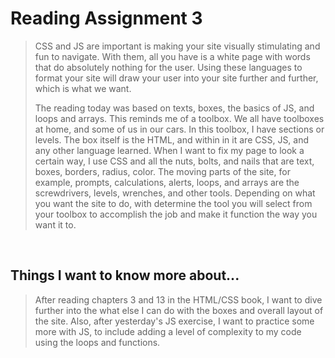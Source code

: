 # Reading Assignment 3

>CSS and JS are important is making your site visually stimulating and fun to navigate. With them, all you have is a white page with words that do absolutely nothing for the user. Using these languages to format your site will draw your user into your site further and further, which is what we want.
>
>The reading today was based on texts, boxes, the basics of JS, and loops and arrays. This reminds me of a toolbox. We all have toolboxes at home, and some of us in our cars. In this toolbox, I have sections or levels. The box itself is the HTML, and within in it are CSS, JS, and any other language learned. When I want to fix my page to look a certain way, I use CSS and all the nuts, bolts, and nails that are text, boxes, borders, radius, color. The moving parts of the site, for example, prompts, calculations, alerts, loops, and arrays are the screwdrivers, levels, wrenches, and other tools. Depending on what you want the site to do, with determine the tool you will select from your toolbox to accomplish the job and make it function the way you want it to.

<br/>

## Things I want to know more about...

>After reading chapters 3 and 13 in the HTML/CSS book, I want to dive further into the what else I can do with the boxes and overall layout of the site. Also, after yesterday's JS exercise, I want to practice some more with JS, to include adding a level of complexity to my code using the loops and functions.